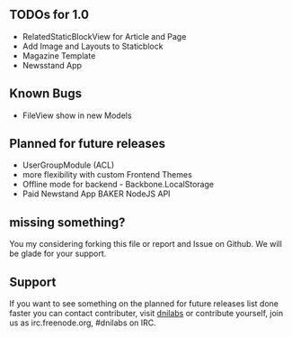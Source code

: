 ## TODOs for 1.0
  * RelatedStaticBlockView for Article and Page
  * Add Image and Layouts to Staticblock
  * Magazine Template
  * Newsstand App

## Known Bugs
  * FileView show in new Models

## Planned for future releases
  * UserGroupModule (ACL)
  * more flexibility with custom Frontend Themes
  * Offline mode for backend - Backbone.LocalStorage
  * Paid Newstand App BAKER NodeJS API

## missing something?
You my considering forking this file or report and Issue on Github. We will be glade for your support.

## Support
If you want to see something on the planned for future releases list done faster you can contact contributer, visit [dnilabs](www.dnilabs.com) or contribute yourself, join us as irc.freenode.org, #dnilabs on IRC.
